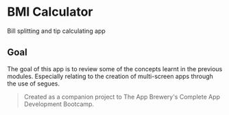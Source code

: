 #  BMI Calculator

Bill splitting and tip calculating app

## Goal

The goal of this app is to review some of the concepts learnt in the previous modules. Especially relating to the creation of multi-screen apps through the use of segues.


>Created as a companion project to The App Brewery's Complete App Development Bootcamp.
